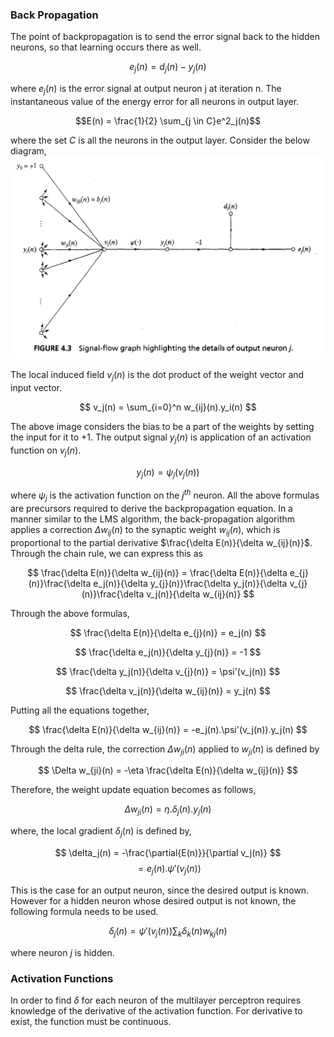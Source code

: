 



### Back Propagation

The point of backpropagation is to send the error signal back to the hidden neurons, so that learning occurs there as well. 

$$
e_{j}(n) = d_{j}(n) - y_{j}(n)
$$

where $e_{j}(n)$ is the error signal at output neuron j at iteration n.
The instantaneous value of the energy error for all neurons in output layer.

$$E(n) = \frac{1}{2} \sum_{j \in C}e^2_j(n)$$

where the set $C$ is all the neurons in the output layer.
Consider the below diagram,
![](ann/backprop.png)


The local induced field $v_j(n)$ is the dot product of the weight vector and input vector.

$$
v_j(n) = \sum_{i=0}^n w_{ij}(n).y_i(n)
$$

The above image considers the bias to be a part of the weights by setting the input for it to +1.
The output signal $y_j(n)$ is application of an activation function on $v_j(n)$.

$$
y_j(n) = \psi_j(v_j(n))
$$

where $\psi_j$ is the activation function on the $j^{th}$ neuron.
All the above formulas are precursors required to derive the backpropagation equation. In a manner similar to the LMS algorithm, the back-propagation algorithm applies a correction $\Delta w_{ij}(n)$ to the synaptic weight $w_{ij}(n)$, which is proportional to the partial derivative $\frac{\delta E(n)}{\delta w_{ij}(n)}$. Through the chain rule, we can express this as

$$
\frac{\delta E(n)}{\delta w_{ij}(n)} = \frac{\delta E(n)}{\delta e_{j}(n)}\frac{\delta e_j(n)}{\delta y_{j}(n)}\frac{\delta y_j(n)}{\delta v_{j}(n)}\frac{\delta v_j(n)}{\delta w_{ij}(n)}
$$

Through the above formulas,

$$
\frac{\delta E(n)}{\delta e_{j}(n)} = e_j(n)
$$

$$
\frac{\delta e_j(n)}{\delta y_{j}(n)} = -1
$$

$$
\frac{\delta y_j(n)}{\delta v_{j}(n)} = \psi'(v_j(n))
$$

$$
\frac{\delta v_j(n)}{\delta w_{ij}(n)} = y_j(n)
$$

Putting all the equations together, 

$$
\frac{\delta E(n)}{\delta w_{ij}(n)} = -e_j(n).\psi'(v_j(n)).y_j(n)
$$

Through the delta rule, the correction $\Delta w_{ji}(n)$ applied to $w_{ji}(n)$ is defined by 

$$
\Delta w_{ji}(n) = -\eta \frac{\delta E(n)}{\delta w_{ij}(n)}
$$

Therefore, the weight update equation becomes as follows,

$$
\Delta w_{ji}(n) = \eta.\delta_j(n).y_j(n)
$$

where, the local gradient $\delta_j(n)$ is defined by,

$$
\delta_j(n) = -\frac{\partial{E(n)}}{\partial v_j(n)} 
$$
$$
= e_j(n).\psi'(v_j(n))
$$

This is the case for an output neuron, since the desired output is known. However for a hidden neuron whose desired output is not known, the following formula needs to be used.

$$
\delta_j(n) = \psi'(v_j(n))\sum_k\delta_k(n)w_{kj}(n)
$$

where neuron $j$ is hidden.

### Activation Functions

In order to find $\delta$ for each neuron of the multilayer perceptron requires knowledge of the derivative of the activation function. For derivative to exist, the function must be continuous.